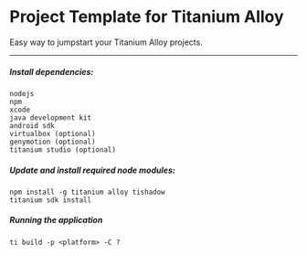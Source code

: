 Project Template for Titanium Alloy
===================================

Easy way to jumpstart your Titanium Alloy projects.

-------

##### Install dependencies:
    nodejs
    npm
    xcode
    java development kit
    android sdk
    virtualbox (optional)
    genymotion (optional)
    titanium studio (optional)

##### Update and install required node modules:
    npm install -g titanium alloy tishadow
    titanium sdk install

##### Running the application
    ti build -p <platform> -C ?

